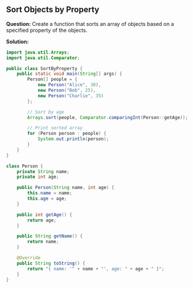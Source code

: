 ## Sort Objects by Property

**Question:** Create a function that sorts an array of objects based on a specified property of the objects.

**Solution:**
```java
import java.util.Arrays;
import java.util.Comparator;

public class SortByProperty {
    public static void main(String[] args) {
        Person[] people = {
            new Person("Alice", 30),
            new Person("Bob", 25),
            new Person("Charlie", 35)
        };

        // Sort by age
        Arrays.sort(people, Comparator.comparingInt(Person::getAge));

        // Print sorted array
        for (Person person : people) {
            System.out.println(person);
        }
    }
}

class Person {
    private String name;
    private int age;

    public Person(String name, int age) {
        this.name = name;
        this.age = age;
    }

    public int getAge() {
        return age;
    }

    public String getName() {
        return name;
    }

    @Override
    public String toString() {
        return "{ name: '" + name + "', age: " + age + " }";
    }
}
